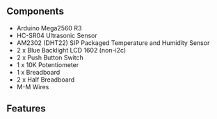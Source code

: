 ## Components

- Arduino Mega2560 R3
- HC-SR04 Ultrasonic Sensor
- AM2302 (DHT22) SIP Packaged Temperature and Humidity Sensor
- 2 x Blue Backlight LCD 1602 (non-i2c)
- 2 x Push Button Switch
- 1 x 10K Potentiometer
- 1 x Breadboard
- 2 x Half Breadboard
- M-M Wires

## Features